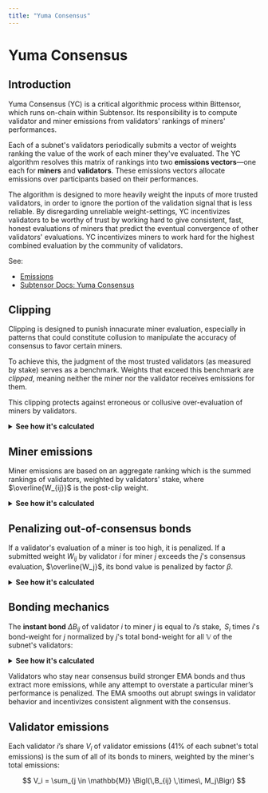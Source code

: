 ```yaml
---
title: "Yuma Consensus"
---
```


# Yuma Consensus

## Introduction

Yuma Consensus (YC) is a critical algorithmic process within Bittensor, which runs on-chain within Subtensor. Its responsibility is to compute validator and miner emissions from validators' rankings of miners' performances.

Each of a subnet's validators periodically submits a vector of weights ranking the value of the work of each miner they've evaluated. The YC algorithm resolves this matrix of rankings into two **emissions vectors**—one each for **miners** and **validators**. These emissions vectors allocate emissions over participants based on their performances.

The algorithm is designed to more heavily weight the inputs of more trusted validators, in order to ignore the portion of the validation signal that is less reliable. By disregarding unreliable weight-settings, YC incentivizes validators to be worthy of trust by working hard to give consistent, fast, honest evaluations of miners that predict the eventual convergence of other validators' evaluations. YC incentivizes miners to work hard for the highest combined evaluation by the community of validators.

See:

- [Emissions](./emissions)
- [Subtensor Docs: Yuma Consensus](https://github.com/opentensor/subtensor/blob/main/docs/consensus.md)

## Clipping

Clipping is designed to punish innacurate miner evaluation, especially in patterns that could constitute collusion to manipulate the accuracy of consensus to favor certain miners.

To achieve this, the judgment of the most trusted validators (as measured by stake) serves as a benchmark. Weights that exceed this benchmark are _clipped_, meaning neither the miner nor the validator receives emissions for them.

This clipping protects against erroneous or collusive over-evaluation of miners by validators.

<details>
   <summary><strong>See how it's calculated</strong></summary>

To compute the benchmark $\overline{W_j}$ for miner $j$ and set $\mathbb{V}$ of the subnet's validators, we gather all validator weights $W_{ij}$ for any validator $i \in \mathbb{V}$, sort them by validator’s **stake** $S_i$, and then find the maximum weight level $w$ supported by at least a fraction $\kappa$ of total stake.

$$
\overline{W_j} = \arg \max_{w}
\Bigl(\,
   \sum_{i \in \mathbb{V}} S_i \,\cdot\, \bigl\{\,W_{ij}\,\ge w \bigr\} \ge \kappa
\Bigr).
$$

Any validator’s original weight $W_{ij}$ above $\overline{W_j}$ is clipped to:

$$
\overline{W_{ij}} = \min( W_{ij}, \overline{W_j} )
$$

:::tip note
Kappa is a configurable hyperparameter with default: $\kappa = 0.5$.

This means that if _least_ generous half (0.5) of the validators (with each validator measured by stake, not 1 per validator) set weights for a given miner to no more than x, then the weights of the other, more generous, half of the validators for that miner are going to be clipped down to x. 'Generous' here refers to giving a high weight to the miner in question.
:::

</details>

## Miner emissions

Miner emissions are based on an aggregate ranking which is the summed rankings of validators, weighted by validators' stake, where $\overline{W_{ij}}$ is the post-clip weight.

<details>
   <summary><strong>See how it's calculated</strong></summary>
      $$
R_j = \sum_{i \in \mathbb{V}} S_i \,\cdot\, \overline{W_{ij}}
$$

Each miner $j$’s share $M_j$ of the subnet's miner-emissions (41% of each subnet's overall emissions) is equal to their proportion of the total aggregate miner ranking. Where $\mathbb{M}$ is the subnet's miners:

$$
M_j = \frac{\,R_j\,}{\sum_{k \in \mathbb{M}} R_k}
$$

</details>

## Penalizing out-of-consensus bonds

If a validator's evaluation of a miner is too high, it is penalized. If a submitted weight $W_{ij}$ by validator $i$ for miner $j$ exceeds the $j$'s consensus evaluation, $\overline{W_j}$, its bond value is penalized by factor $\beta$.

<details>
   <summary><strong>See how it's calculated</strong></summary>

Bond-weight $\widetilde{W_{ij}}$ is:

$$
\widetilde{W_{ij}}
= (1-\beta)\,W_{ij} +\beta\,\overline{W_{ij}}
$$

:::tip note
Penalty factor $\beta$ is a configurable hyperparameter.
:::

</details>

## Bonding mechanics

The **instant bond** $\Delta B_{ij}$ of validator $i$ to miner $j$ is equal to $i$’s stake, $\,S_i$ times $i$'s bond-weight for $j$ normalized by $j$'s total bond-weight for all $\mathbb{V}$ of the subnet's validators:

<details>
   <summary><strong>See how it's calculated</strong></summary>

$$
\Delta B_{ij} = \frac{\,S_i \,\cdot\, \widetilde{W_{ij}}\,}{
   \sum_{k \in \mathbb{V}} S_k \,\cdot\, \widetilde{W_{kj}}}
$$

This then updates an **exponential moving average (EMA) bond**:

$$
B_{ij}^{(t)} = \alpha \,\Delta B_{ij} + (1-\alpha)\,B_{ij}^{(t-1)}
$$

:::tip note
The $\alpha$ variable here is unrelated to the concept of subnet specific currencies, referred to as alpha $\alpha$ tokens. Here $\alpha$ refers to a factor used in this EMA smoothing function&mdash;see [consensus-based weights, a.k.a. liquid alpha](./subnets/consensus-based-weights.md).
:::

</details>

Validators who stay near consensus build stronger EMA bonds and thus extract more emissions, while any attempt to overstate a particular miner’s performance is penalized. The EMA smooths out abrupt swings in validator behavior and incentivizes consistent alignment with the consensus.

## Validator emissions

Each validator $i$’s share $V_i$ of validator emissions (41% of each subnet's total emissions) is the sum of all of its bonds to miners, weighted by the miner's total emissions:

$$
V_i = \sum_{j \in \mathbb{M}} \Bigl(\,B_{ij} \,\times\, M_j\Bigr)
$$
